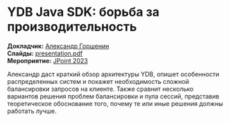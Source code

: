 # YDB Java SDK: борьба за производительность

**Докладчик:** [Александр Горшенин](https://www.linkedin.com/in/agorshenin268/)\
**Слайды:** [presentation.pdf](presentation.pdf)\
**Мероприятие:** [JPoint 2023](https://jpoint.ru/talks/241dab605b724402bd8448432e5852d1/)

Александр даст краткий обзор архитектуры YDB, опишет особенности распределенных систем и покажет необходимость сложной балансировки запросов на клиенте. Также сравнит несколько вариантов решения проблем балансировки и пула сессий, представив теоретическое обоснование того, почему те или иные решения должны работать лучше.
